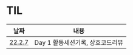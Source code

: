# TIL
|날짜|내용|
|:---:|:---:|
|[22.2.7](https://github.com/westeastyear/iOS_yagom_careerStater_camp/blob/main/TIL/22:2:7_TIL.md)|Day 1 활동세션기록, 상호코드리뷰|
